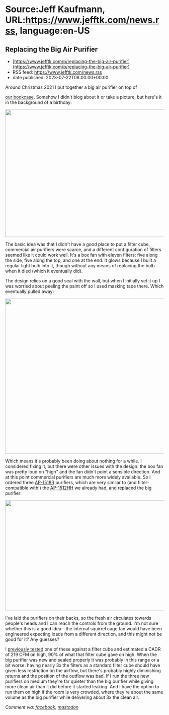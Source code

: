# Source:Jeff Kaufmann, URL:https://www.jefftk.com/news.rss, language:en-US

## Replacing the Big Air Purifier
 - [https://www.jefftk.com/p/replacing-the-big-air-purifier](https://www.jefftk.com/p/replacing-the-big-air-purifier)
 - RSS feed: https://www.jefftk.com/news.rss
 - date published: 2023-07-22T08:00:00+00:00

<p><span>

Around Christmas 2021 I put together a big air purifier on top of </span>

<a href="https://www.jefftk.com/p/built-in-shelves">our
bookcase</a>.  Somehow I didn't blog about it or take a picture, but
here's it in the background of a birthday:



<p>

<a href="https://www.jefftk.com/birthday-with-big-air-purifier-big.jpg"><img class="mobile-fullwidth" height="405" src="https://www.jefftk.com/birthday-with-big-air-purifier.jpg" width="550" /><div class="image-vertical-spacer"></div></a>

</p>

<p>

The basic idea was that I didn't have a good place to put a filter
cube, commercial air purifiers were scarce, and a different
configuration of filters seemed like it could work well.  It's a box
fan with eleven filters: five along the side, five along the top, and
one at the end.  It glows because I built a regular light bulb into
it, though without any means of replacing the bulb when it died (which
it eventually did).

</p>

<p>

The design relies on a good seal with the wall, but when I initially
set it up I was worried about peeling the paint off so I used masking
tape there.  Which eventually pulled away:

</p>

<p>

<a href="https://www.jefftk.com/air-purifier-pulling-away-from-wall-big.jpg"><img class="mobile-fullwidth" height="493" src="https://www.jefftk.com/air-purifier-pulling-away-from-wall.jpg" width="550" /><div class="image-vertical-spacer"></div></a>

</p>

<p>

Which means it's probably been doing about nothing for a while.  I
considered fixing it, but there were other issues with the design: the
box fan was pretty loud on "high" and the fan didn't point a sensible
direction.  And at this point commercial purifiers are much more
widely available.  So I ordered three <a href="https://www.amazon.com/dp/B08LSC9HLS">AP-1518R</a> purifiers,
which are very similar to (and filter-compatible with!) the <a href="https://www.amazon.com/dp/B01728NLRG">AP-1512HH</a> we already
had, and replaced the big purifier:

</p>

<p>

<a href="https://www.jefftk.com/new-air-purifiers-big.jpg"><img class="mobile-fullwidth" height="351" src="https://www.jefftk.com/new-air-purifiers.jpg" width="550" /><div class="image-vertical-spacer"></div></a>

</p>

<p>

I've laid the purifiers on their backs, so the fresh air circulates
towards people's heads and I can reach the controls from the ground.
I'm not sure whether this is a good idea&#8212;the internal squirrel
cage fan would have been engineered expecting loads from a different
direction, and this might not be good for it?  Any guesses?

</p>

<p>

I <a href="https://www.jefftk.com/p/evaluating-a-corsi-rosenthal-filter-cube">previously
tested</a> one of these against a filter cube and estimated a CADR of
219 CFM on high, 90% of what that filter cube gave on high.  When the
big purifier was new and sealed properly it was probably in this range
or a bit worse: having nearly 3x the filters as a standard filter cube
should have given less restriction on the airflow, but there's
probably highly diminishing returns and the position of the outflow
was bad. If I run the three new purifiers on medium they're far
quieter than the big purifier while giving more clean air than it did
before it started leaking.  And I have the option to run them on high
if the room is very crowded, where they're about the same volume as
the big purifier while delivering about 3x the clean air.

  </p>

<p><i>Comment via: <a href="https://www.facebook.com/jefftk/posts/pfbid0gfvGrJFB6pa7EVwh7yncMjbnrvJ9btzZnuujxhk5eVXyQ3EXuqt3X7rGWY2sS1aRl">facebook</a>, <a href="https://mastodon.mit.edu/@jefftk/110757665799371658">mastodon</a></i></p>

